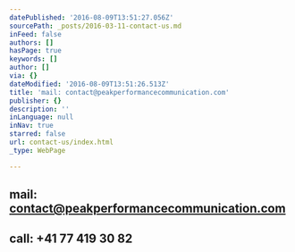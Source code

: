 ```yaml
---
datePublished: '2016-08-09T13:51:27.056Z'
sourcePath: _posts/2016-03-11-contact-us.md
inFeed: false
authors: []
hasPage: true
keywords: []
author: []
via: {}
dateModified: '2016-08-09T13:51:26.513Z'
title: 'mail: contact@peakperformancecommunication.com'
publisher: {}
description: ''
inLanguage: null
inNav: true
starred: false
url: contact-us/index.html
_type: WebPage

---
```

## mail: contact@peakperformancecommunication.com

## call: +41 77 419 30 82